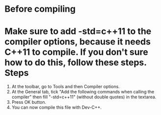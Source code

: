 Before compiling
================
Make sure to add -std=c++11 to the compiler options, because it needs C++11 to compile. 
If you don't sure how to do this, follow these steps.
Steps
====
1. At the toolbar, go to Tools and then Compiler options.
2. At the General tab, tick "Add the following commands when calling the compiler" then fill "-std=c++11" (without double quotes) in the textarea. 
3. Press OK button.
4. You can now compile this file with Dev-C++.
